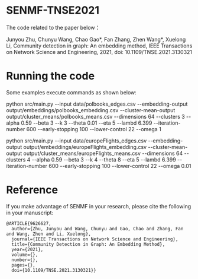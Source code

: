 # SENMF-TNSE2021
The code related to the paper below：

Junyou Zhu, Chunyu Wang, Chao Gao*, Fan Zhang, Zhen Wang*, Xuelong Li, Community detection in graph: An embedding method, IEEE Transactions on Network Science and Engineering, 2021, doi: 10.1109/TNSE.2021.3130321

# Running the code
Some examples execute commands as shown below:

python src/main.py --input data/polbooks_edges.csv  --embedding-output output/embeddings/polbooks_embedding.csv --cluster-mean-output output/cluster_means/polbooks_means.csv --dimensions 64 --clusters 3 --alpha 0.59 --beta 3 --k 3 --theta 0.01 --eta 5 --lambd 6.399 --iteration-number 600 --early-stopping 100 --lower-control 22 --omega 1

python src/main.py --input data/europeFlights_edges.csv  --embedding-output output/embeddings/europeFlights_embedding.csv --cluster-mean-output output/cluster_means/europeFlights_means.csv --dimensions 64 --clusters 4 --alpha 0.59 --beta 3 --k 4 --theta 8 --eta 5 --lambd 6.399 --iteration-number 600 --early-stopping 100 --lower-control 22 --omega 0.01

# Reference
If you make advantage of SENMF in your research, please cite the following in your manuscript:

```
@ARTICLE{9626627,
  author={Zhu, Junyou and Wang, Chunyu and Gao, Chao and Zhang, Fan and Wang, Zhen and Li, Xuelong},
  journal={IEEE Transactions on Network Science and Engineering}, 
  title={Community Detection in Graph: An Embedding Method}, 
  year={2021},
  volume={},
  number={},
  pages={},
  doi={10.1109/TNSE.2021.3130321}}
```

 
